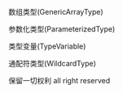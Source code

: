

数组类型(GenericArrayType)

参数化类型(ParameterizedType)

类型变量(TypeVariable)

通配符类型(WildcardType)



保留一切权利 all right reserved



